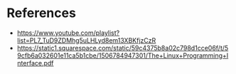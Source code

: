 # References

- https://www.youtube.com/playlist?list=PL7_TuD9ZDMhg5uLHLyd8em13XBKfjzCzR
- https://static1.squarespace.com/static/59c4375b8a02c798d1cce06f/t/59cfb6a032601e11ca5b1cbe/1506784947301/The+Linux+Programming+Interface.pdf
